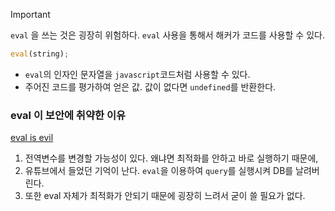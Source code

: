 >[!IMPORTANT]
> `eval` 을 쓰는 것은 굉장히 위험하다. `eval` 사용을 통해서 해커가 코드를 사용할 수 있다.

```javascript
eval(string);
```

- `eval`의 인자인 문자열을 `javascript`코드처럼 사용할 수 있다.
- 주어진 코드를 평가하여 얻은 값. 값이 없다면 `undefined`를 반환한다.
### eval 이 보안에 취약한 이유
[eval is evil](https://logical-code.tistory.com/102)
1. 전역변수를 변경할 가능성이 있다. 왜냐면 최적화를 안하고 바로 실행하기 때문에,
2. 유튜브에서 들었던 기억이 난다. `eval`을 이용하여 `query`를 실행시켜 DB를 날려버린다.
3. 또한 eval 자체가 최적화가 안되기 때문에 굉장히 느려서 굳이 쓸 필요가 없다.

